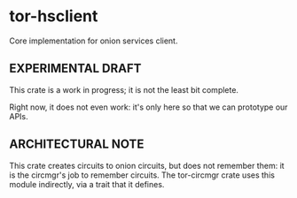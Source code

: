 # tor-hsclient

Core implementation for onion services client.

## EXPERIMENTAL DRAFT

This crate is a work in progress; it is not the least bit complete.

Right now, it does not even work: it's only here so that we can prototype
our APIs.

## ARCHITECTURAL NOTE

This crate creates circuits to onion circuits, but does not remember them: it is
the circmgr's job to remember circuits.  The tor-circmgr crate uses this module
indirectly, via a trait that it defines.

